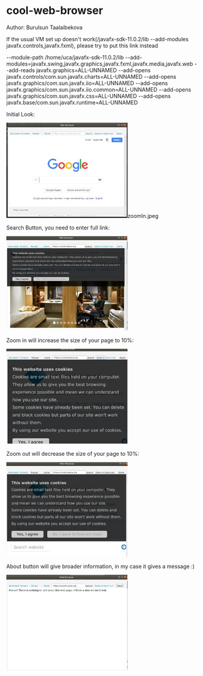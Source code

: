 # cool-web-browser
Author: Burulsun Taalaibekova


If the usual VM set up doesn't work(/javafx-sdk-11.0.2/lib --add-modules javafx.controls,javafx.fxml), please try to put this link instead

--module-path /home/uca/javafx-sdk-11.0.2/lib  --add-modules=javafx.swing,javafx.graphics,javafx.fxml,javafx.media,javafx.web --add-reads javafx.graphics=ALL-UNNAMED --add-opens javafx.controls/com.sun.javafx.charts=ALL-UNNAMED --add-opens javafx.graphics/com.sun.javafx.iio=ALL-UNNAMED --add-opens javafx.graphics/com.sun.javafx.iio.common=ALL-UNNAMED --add-opens javafx.graphics/com.sun.javafx.css=ALL-UNNAMED --add-opens javafx.base/com.sun.javafx.runtime=ALL-UNNAMED

Initial Look:

![](MiniWeb/Screenshots/initial.jpeg)zoomIn.jpeg

Search Button, you need to enter full link:

![](MiniWeb/Screenshots/search.jpeg)

Zoom in will increase the size of your page to 10%:

![](MiniWeb/Screenshots/zoomIn.jpeg)

Zoom out will decrease the size of your page to 10%:


![](MiniWeb/Screenshots/zoomOut.jpeg)

About button will give broader information, in my case it gives a message :)

![](MiniWeb/Screenshots/about.jpeg )



